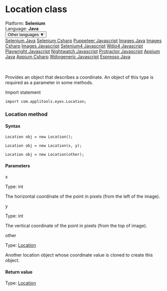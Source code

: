 # Location class
<div class='platform-bar-container-div'><div class='platform-bar-div'>Platform:  <b> Selenium</b>
</div><div class='platform-bar-div'>Language: <b>Java</b></div><div class='dropdown-button-container-div'><button class='sdk-language-dropdown-button'>Other languages ▼</button><div class='dropdown-content'>
<a href='../../selenium/java/location'>Selenium Java</a>
<a href='../../selenium/csharp/location'>Selenium Csharp</a>
<a href='../../puppeteer/javascript/location'>Puppeteer Javascript</a>
<a href='../../images/java/location'>Images Java</a>
<a href='../../images/csharp/location'>Images Csharp</a>
<a href='../../images/javascript/location'>Images Javascript</a>
<a href='../../selenium4/javascript/location'>Selenium4 Javascript</a>
<a href='../../wdio4/javascript/location'>Wdio4 Javascript</a>
<a href='../../playwright/javascript/location'>Playwright Javascript</a>
<a href='../../nightwatch/javascript/location'>Nightwatch Javascript</a>
<a href='../../protractor/javascript/location'>Protractor Javascript</a>
<a href='../../appium/java/location'>Appium Java</a>
<a href='../../appium/csharp/location'>Appium Csharp</a>
<a href='../../wdiogeneric/javascript/location'>Wdiogeneric Javascript</a>
<a href='../../espresso/java/location'>Espresso Java</a>
</div></div><br /><br /></div>




Provides an object that describes a coordinate. An object of this type is required as a parameter in some methods.

Import statement

    import com.applitools.eyes.Location;
    	



### Location method
#### Syntax


    Location obj = new Location();
    
    Location obj = new Location(x, y);
    
    Location obj = new Location(other);
    

#### Parameters

x

Type: int

The horizontal coordinate of the point in pixels (from the left of the image).

y

Type: int

The vertical coordinate of the point in pixels (from the top of image).

other

Type: [Location](./location)

Another location object whose coordinate value is cloned to create this object.

#### Return value

Type:  [Location](./location)
